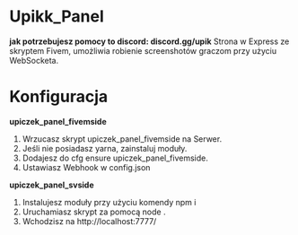# Upikk_Panel
<b>jak potrzebujesz pomocy to discord: discord.gg/upik</b>
Strona w Express ze skryptem Fivem, umożliwia robienie screenshotów graczom przy użyciu WebSocketa.

# Konfiguracja
<b>upiczek_panel_fivemside</b>
1. Wrzucasz skrypt upiczek_panel_fivemside na Serwer.
2. Jeśli nie posiadasz yarna, zainstaluj moduły.
3. Dodajesz do cfg ensure upiczek_panel_fivemside.
4. Ustawiasz Webhook w config.json

<b>upiczek_panel_svside</b>
1. Instalujesz moduły przy użyciu komendy npm i
2. Uruchamiasz skrypt za pomocą node .
3. Wchodzisz na http://localhost:7777/
